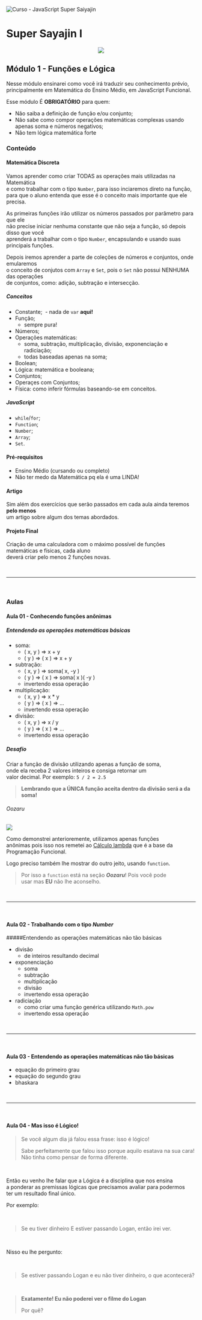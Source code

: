 ![Curso - JavaScript Super Saiyajin](http://i.imgur.com/jGXoRO6.png)


# Super Sayajin I

<p align="center">
  <img src="https://raw.githubusercontent.com/interaminense/Curso-JavaScript-Super-Sayajin/master/img/ss1.jpg">
</p>

## Módulo 1 - Funções e Lógica

Nesse módulo ensinarei como você irá traduzir seu conhecimento prévio, <br>
principalmente em Matemática do Ensino Médio, em JavaScript Funcional.

Esse módulo É **OBRIGATÓRIO** para quem:

- Não saiba a definição de função e/ou conjunto;
- Não sabe como compor operações matemáticas complexas usando apenas soma e números negativos;
- Não tem lógica matemática forte


### Conteúdo

#### Matemática Discreta

Vamos aprender como criar TODAS as operações mais utilizadas na Matemática<br>
e como trabalhar com o tipo `Number`, para isso inciaremos direto na função, <br>
para que o aluno entenda que esse é o conceito mais importante que ele precisa.

As primeiras funções irão utilizar os números passados por parâmetro para que ele<br>
não precise iniciar nenhuma constante que não seja a função, só depois disso que você<br>
aprenderá a trabalhar com o tipo `Number`, encapsulando e usando suas principais funções.

Depois iremos aprender a parte de coleções de números e conjuntos, onde emularemos<br>
o conceito de conjutos com `Array` e `Set`, pois o `Set` não possui NENHUMA das operações<br>
de conjuntos, como: adição, subtração e intersecção.

##### Conceitos

- Constante;
  - nada de `var` **aqui!**
- Função;
  - sempre pura!
- Números;
- Operações matemáticas:
  - soma, subtração, multiplicação, divisão, exponenciação e radiciação;
  - todas baseadas apenas na soma;
- Boolean;
- Lógica: matemática e booleana;
- Conjuntos;
- Operaçes com Conjuntos;
- Física: como inferir fórmulas baseando-se em conceitos.

##### JavaScript

- `while`/`for`;
- `Function`;
- `Number`;
- `Array`;
- `Set`.

#### Pré-requisitos

- Ensino Médio (cursando ou completo)
- Não ter medo da Matemática pq ela é uma LINDA!

#### Artigo

Sim além dos exercícios que serão passados em cada aula ainda teremos **pelo menos** <br>
um artigo sobre algum dos temas abordados.


#### Projeto Final

Criação de uma calculadora com o máximo possível de funções matemáticas e físicas, cada aluno<br>
deverá criar pelo menos 2 funções novas.



<br>

<hr>

<br>

### Aulas

#### Aula 01 - Conhecendo funções anônimas

##### Entendendo as operações matemáticas básicas

- soma: 
  - ( x, y ) => x + y 
  - ( y ) => ( x ) => x + y 
- subtração:
  - ( x, y ) => soma( x, -y ) 
  - ( y ) => ( x ) => soma( x )( -y ) 
  + invertendo essa operação
- multiplicação:
  - ( x, y ) => x * y 
  - ( y ) => ( x ) => ...
  + invertendo essa operação
- divisão:
  - ( x, y ) => x / y 
  - ( y ) => ( x ) => ...
  + invertendo essa operação

##### Desafio

Criar a função de divisão utilizando apenas a função de soma, <br>
onde ela receba 2 valores inteiros e consiga retornar um <br>
valor decimal. Por exemplo: `5 / 2 = 2.5`

> **Lembrando que a ÚNICA função aceita dentro da divisão será a da soma!**


###### Oozaru

![](http://i.imgur.com/kPZOvNa.png)

Como demonstrei anterioremente, utilizamos apenas funções<br>
anônimas pois isso nos remetei ao [Cálculo lambda](https://pt.wikipedia.org/wiki/C%C3%A1lculo_lambda) que é a base da <br>
Programação Funcional.

Logo preciso também lhe mostrar do outro jeito, usando `function`.

> Por isso a `function` está na seção ***Oozaru***! Pois você pode<br>
> usar mas **EU** não lhe aconselho.
> 


<br>
<hr>
<br>

#### Aula 02 - Trabalhando com o tipo *Number*

#####Entendendo as operações matemáticas não tão básicas

- divisão 
    - de inteiros resultando decimal
- exponenciação
  + soma
  + subtração
  + multiplicação
  + divisão  
  + invertendo essa operação
- radiciação
    + como criar uma função genérica utilizando `Math.pow`
    + invertendo essa operação

<br>
<hr>
<br>

#### Aula 03 - Entendendo as operações matemáticas não tão básicas

- equação do primeiro grau 
- equação do segundo grau
- bhaskara


<br>
<hr>
<br>


#### Aula 04 - Mas isso é Lógico!

> Se você algum dia já falou essa frase: isso é lógico!
> 
> Sabe perfeitamente que falou isso porque aquilo esatava na sua cara!
> Não tinha como pensar de forma diferente.
> 

<br>

Então eu venho lhe falar que a Lógica é a disciplina que nos ensina<br>
a ponderar as premissas lógicas que precisamos avaliar para podermos<br>
ter um resultado final único.

Por exemplo:

<br>

> Se eu tiver dinheiro E estiver passando Logan, então irei ver.

<br>

Nisso eu lhe pergunto:

<br>

>Se estiver passando Logan e eu não tiver dinheiro, o que acontecerá?


<br>

> **Exatamente! Eu não poderei ver o filme do Logan**
> 
> Por quê?



